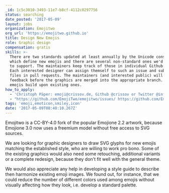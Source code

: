 ```yaml
---
_id: 1c5c3010-3493-11e7-b8cf-4112c0297756
status: searching
date_posted: '2017-05-09'
layout: jobs
organization: Emojitwo
org_url: 'https://emojitwo.github.io'
title: Design New Emojis
role: Graphic design
compensation: gratis
skills: >-
  There are two standards updated at least annually by the Unicode consortium
  which define new emojis and there are several non-standard ones we'd also like
  to support. The maintainers keep track of those in individual Github issues.
  Each interested designer can assign themself to such an issue and submit SVG
  files in pull requests. The maintainers (and interested public) will provide
  feedback before the graphics are merged into the appropriate branch. Many new
  emojis build upon existing ones.
how_to_apply:
  - 'Christoph Päper: emoji@crissov.de, Github @crissov or Twitter @informoji'
  - "https://github.com/EmojiTwo/emojitwo/issues/ https://github.com/EmojiTwo/emojitwo/blob/master/CONTRIBUTING.md"
tags: 'emoji,emoticon,smiley,icon'
date: '2017-05-09T08:40:10.267Z'
---
```

Emojitwo is a CC-BY-4.0 fork of the popular Emojione 2.2 artwork, because Emojione 3.0 now uses a freemium model without free access to SVG sources.

We are looking for graphic designers to draw SVG glyphs for new emojis matching the established style, who are willing to work pro bono. Some of the existing graphics would also need some retouching, additional variants or a complete redesign, because they don't fit well with the general theme. 

We would also appreciate any help in developing a style guide to describe then harmonize existing emoji images. We found out, for instance, that we could reduce the number of different colors used among emojis without visually affecting how they look, i.e. develop a standard palette.
